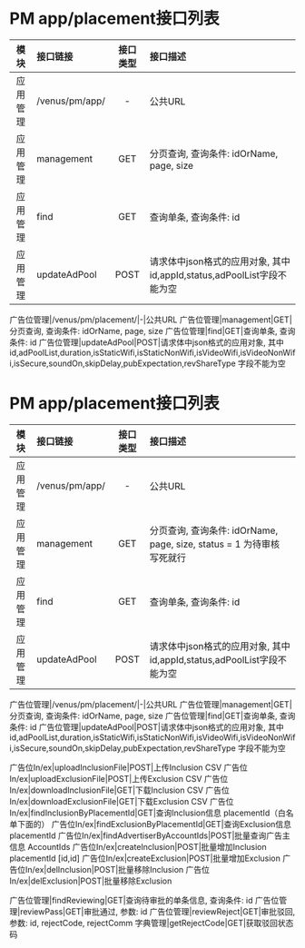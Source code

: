 # PM app/placement接口列表
模块|接口链接|接口类型|接口描述
:-:|:------|:-----:|:-------
应用管理|/venus/pm/app/|-|公共URL
应用管理|management|GET|分页查询, 查询条件: idOrName, page, size
应用管理|find|GET|查询单条, 查询条件: id
应用管理|updateAdPool|POST|请求体中json格式的应用对象, 其中id,appId,status,adPoolList字段不能为空

广告位管理|/venus/pm/placement/|-|公共URL
广告位管理|management|GET|分页查询, 查询条件: idOrName, page, size
广告位管理|find|GET|查询单条, 查询条件: id
广告位管理|updateAdPool|POST|请求体中json格式的应用对象, 其中id,adPoolList,duration,isStaticWifi,isStaticNonWifi,isVideoWifi,isVideoNonWifi,isSecure,soundOn,skipDelay,pubExpectation,revShareType 字段不能为空


# PM app/placement接口列表
模块|接口链接|接口类型|接口描述
:-:|:------|:-----:|:-------
应用管理|/venus/pm/app/|-|公共URL
应用管理|management|GET|分页查询, 查询条件: idOrName, page, size, status = 1 为待审核 写死就行
应用管理|find|GET|查询单条, 查询条件: id
应用管理|updateAdPool|POST|请求体中json格式的应用对象, 其中id,appId,status,adPoolList字段不能为空

广告位管理|/venus/pm/placement/|-|公共URL
广告位管理|management|GET|分页查询, 查询条件: idOrName, page, size
广告位管理|find|GET|查询单条, 查询条件: id
广告位管理|updateAdPool|POST|请求体中json格式的应用对象, 其中id,adPoolList,duration,isStaticWifi,isStaticNonWifi,isVideoWifi,isVideoNonWifi,isSecure,soundOn,skipDelay,pubExpectation,revShareType 字段不能为空

广告位In/ex|uploadInclusionFile|POST|上传Inclusion CSV
广告位In/ex|uploadExclusionFile|POST|上传Exclusion CSV
                    广告位In/ex|downloadInclusionFile|GET|下载Inclusion CSV
广告位In/ex|downloadExclusionFile|GET|下载Exclusion CSV
                    广告位In/ex|findInclusionByPlacementId|GET|查询Inclusion信息 placementId（白名单下面的）
广告位In/ex|findExclusionByPlacementId|GET|查询Exclusion信息 placementId
                    广告位In/ex|findAdvertiserByAccountIds|POST|批量查询广告主信息 AccountIds
                广告位In/ex|createInclusion|POST|批量增加Inclusion    placementId [id,id]
广告位In/ex|createExclusion|POST|批量增加Exclusion
                广告位In/ex|delInclusion|POST|批量移除Inclusion
广告位In/ex|delExclusion|POST|批量移除Exclusion

广告位管理|findReviewing|GET|查询待审批的单条信息, 查询条件: id
广告位管理|reviewPass|GET|审批通过, 参数: id
广告位管理|reviewReject|GET|审批驳回, 参数: id, rejectCode, rejectComm
字典管理|getRejectCode|GET|获取驳回状态码
